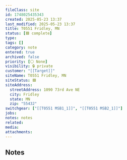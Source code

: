 ```yaml
---
fileClass: site
id: 1748025435343
created: 2025-05-23 13:37
last_modified: 2025-05-23 13:37
title: T0551 Fridley, MN
status: [🟩 complete]
type: 
tags: []
category: note
entered: true
archived: false
priority: [⚪ None]
visibility: 🔒 private
customer: "[[Target]]"
siteName: T0551 Fridley, MN
siteStatus: 🟩
siteAddress:
  streetAddress: 1090 73rd Ave NE
  city: Fridley
  state: MN
  zip: "55432"
switchgear: ["[[T0551 MSB1_1]]", "[[T0551 MSB2_1]]"]
jobs: 
notes: notes
related: 
media: 
attachments:
---
```


## Notes